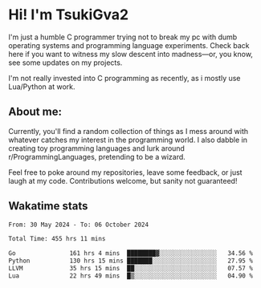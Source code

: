 # Hi! I'm TsukiGva2

I'm just a humble C programmer trying not to break my pc with dumb operating systems and programming language experiments. Check back here if you want to witness my slow descent into madness—or, you know, see some updates on my projects.

I'm not really invested into C programming as recently, as i mostly use Lua/Python at work.

## About me:

Currently, you'll find a random collection of things as I mess around with whatever catches my interest in the programming world. I also dabble in creating toy programming languages and lurk around r/ProgrammingLanguages, pretending to be a wizard.

Feel free to poke around my repositories, leave some feedback, or just laugh at my code. Contributions welcome, but sanity not guaranteed!

## Wakatime stats
<!--START_SECTION:waka-->

```txt
From: 30 May 2024 - To: 06 October 2024

Total Time: 455 hrs 11 mins

Go               161 hrs 4 mins  ████████▓░░░░░░░░░░░░░░░░   34.56 %
Python           130 hrs 15 mins ███████░░░░░░░░░░░░░░░░░░   27.95 %
LLVM             35 hrs 15 mins  ██░░░░░░░░░░░░░░░░░░░░░░░   07.57 %
Lua              22 hrs 49 mins  █▒░░░░░░░░░░░░░░░░░░░░░░░   04.90 %
```

<!--END_SECTION:waka-->

